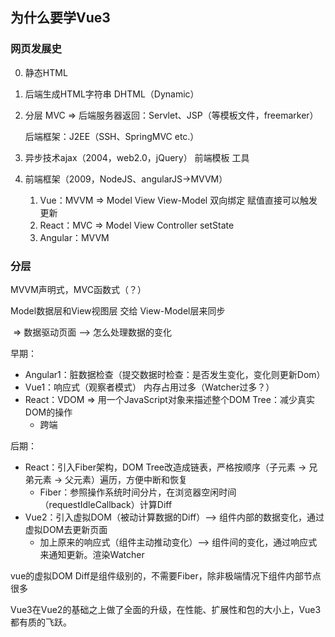 ## 为什么要学Vue3

### 网页发展史

0. 静态HTML

1. 后端生成HTML字符串 DHTML（Dynamic）

2. 分层 MVC => 后端服务器返回：Servlet、JSP（等模板文件，freemarker）

   后端框架：J2EE（SSH、SpringMVC etc.）

3. 异步技术ajax（2004，web2.0，jQuery） 前端模板 工具

4. 前端框架（2009，NodeJS、angularJS->MVVM）

   1. Vue：MVVM => Model View View-Model 双向绑定 赋值直接可以触发更新
   2. React：MVC => Model View Controller setState
   3. Angular：MVVM



### 分层

MVVM声明式，MVC函数式（？）

Model数据层和View视图层 交给 View-Model层来同步

​	=> 数据驱动页面 ——> 怎么处理数据的变化

早期：

* Angular1：脏数据检查（提交数据时检查：是否发生变化，变化则更新Dom）
* Vue1：响应式（观察者模式） 内存占用过多（Watcher过多？）
* React：VDOM => 用一个JavaScript对象来描述整个DOM Tree：减少真实DOM的操作
  * 跨端

后期：

* React：引入Fiber架构，DOM Tree改造成链表，严格按顺序（子元素 -> 兄弟元素 -> 父元素）遍历，方便中断和恢复
  * Fiber：参照操作系统时间分片，在浏览器空闲时间（requestIdleCallback）计算Diff
* Vue2：引入虚拟DOM（被动计算数据的Diff）——> 组件内部的数据变化，通过虚拟DOM去更新页面
  * 加上原来的响应式（组件主动推动变化）——> 组件间的变化，通过响应式来通知更新。渲染Watcher

vue的虚拟DOM Diff是组件级别的，不需要Fiber，除非极端情况下组件内部节点很多

Vue3在Vue2的基础之上做了全面的升级，在性能、扩展性和包的大小上，Vue3都有质的飞跃。


